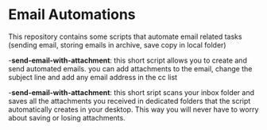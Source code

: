 # Email Automations
This repository contains some scripts that automate email related tasks (sending email, storing emails in archive, save copy in local folder)

-**send-email-with-attachment**: this short script allows you to create and send automated emails. you can add attachments to the email, change the subject line and add any email address in the cc list

-**send-email-with-attachment**: this short sript scans your inbox folder and saves all the attachments you received in dedicated folders that the script automatically creates in your desktop. This way you will never have to worry about saving or losing attachments. 
